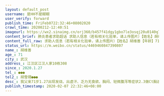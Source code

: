 ```yaml
---
layout: default_post
username: 是HH不是糊糊
user_verify: forward
publish_time: FriFeb0722:32:46+08002020
crawl_time: 20200212-12:40:51
imageurl: https://wx2.sinaimg.cn/orj360/b457f41dgy1gbo7le3osqj20u0140q79.jpg
content_brief: 肺炎患者求助超话 求助人信息（若有相关化验单，请上传图片）【姓名】胡维善【年龄】71【所在城市】武汉【所在小区、社区】江汉区江汉人家10栋308【患病时间】2020.1.27【联系方式】●●●【其他紧急联系人】胡雪翎●●●【病情描述】我父亲71岁1.27出现发烧、出虚汗、乏力无食 ...全文
content_full_raw: 求助人信息（若有相关化验单，请上传图片）【姓名】胡维善【年龄】71【所在城市】武汉【所在小区、社区】江汉区江汉人家10栋308【患病时间】2020.1.27【联系方式】●●●【其他紧急联系人】胡雪翎●●●【病情描述】我父亲71岁1.27出现发烧、出虚汗、乏力无食欲、胸闷、轻微腹泻等症状2.3做Ct胸透显示双肺下叶纤维化有多发斑片状毛玻璃影感染病灶2.5日做核酸检测今天2.7收到结果阳性已确诊2.5日做完Ct已和社区、街道联系过回复是要等核酸检测结果今天收到检测结果再次联系回复是要等医院安排但病情不能等现在对病人来说病情是在和时间赛跑在这里希望能得到社会能得到大家的帮助尽早安排住院治疗，谢谢各位！市长热线、长江日报、人民日报官微、卫健委电话也打过、信息也发送过但都没办法解决武汉
status_url: https://m.weibo.cn/status/4469460847390807
name_: 胡维善
age_: 71
city_: 武汉
address_: 江汉区江汉人家10栋308
since_: 2020.1.27
tel_: ●●●
tel2_: 胡雪翎●●●
desc_: 我父亲71岁1.27出现发烧、出虚汗、乏力无食欲、胸闷、轻微腹泻等症状2.3做Ct胸透显示双肺下叶纤维化有多发斑片状毛玻璃影感染病灶2.5日做核酸检测今天2.7收到结果阳性已确诊2.5日做完Ct已和社区、街道联系过回复是要等核酸检测结果今天收到检测结果再次联系回复是要等医院安排但病情不能等现在对病人来说病情是在和时间赛跑在这里希望能得到社会能得到大家的帮助尽早安排住院治疗，谢谢各位！市长热线、长江日报、人民日报官微、卫健委电话也打过、信息也发送过但都没办法解决武汉
publish_timestamp: 2020-02-07 22:32:46+08:00
---
```

